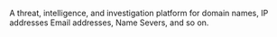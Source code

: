 A threat, intelligence, and investigation platform for domain names, IP addresses Email addresses, Name Severs, and so on.
